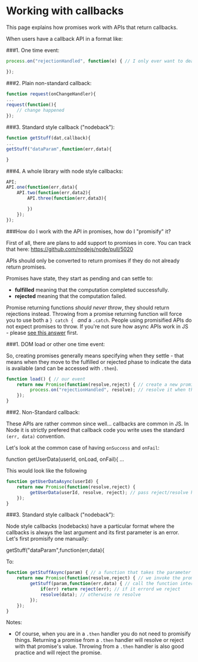 # Working with callbacks

This page explains how promises work with APIs that return callbacks.

When users have a callback API in a format like:

###1. One time event:

```js
process.on("rejectionHandled", function(e) { // I only ever want to deal with this once

});
```

###2. Plain non-standard callback:

```js
function request(onChangeHandler){
...
request(function(){
    // change happened
});
```

###3. Standard style callback ("nodeback"):

```js
function getStuff(dat,callback){
...
getStuff("dataParam",function(err,data){

}
```
###4. A whole library with node style callbacks:

```js
API;
API.one(function(err,data){
    API.two(function(err,data2){
        API.three(function(err,data3){

        })
    });
});
```

###How do I work with the API in promises, how do I "promisify" it?

First of all, there are plans to add support to promises in core. You can track
that here: https://github.com/nodejs/node/pull/5020

APIs should only be converted to return promises if they do not already return promises.

Promises have state, they start as pending and can settle to:

 - __fulfilled__ meaning that the computation completed successfully.
 - __rejected__ meaning that the computation failed.

Promise returning functions _should never throw_, they should return rejections instead.
Throwing from a promise returning function will force you to use both a `} catch { ` _and_ a `.catch`.
People using promisified APIs do not expect promises to throw. If you're not sure how async
APIs work in JS - please [see this answer](http://stackoverflow.com/questions/14220321) first.

###1. DOM load or other one time event:

So, creating promises generally means specifying when they settle - that means when they move
to the fulfilled or rejected phase to indicate the data is available (and can be accessed with `.then`).

```js
function load() { // our event
    return new Promise(function(resolve,reject) { // create a new promise
         process.on("rejectionHandled", resolve); // resolve it when the event happens
    });
}
```

###2. Non-Standard callback:

These APIs are rather common since well... callbacks are common in JS. In Node it is strictly prefered
that callback code you write uses the standard `(err, data)` convention.

Let's look at the common case of having `onSuccess` and `onFail`:

function getUserData(userId, onLoad, onFail){ ...
    
This would look like the following

```js
function getUserDataAsync(userId) {
    return new Promise(function(resolve,reject) {
         getUserData(userId, resolve, reject); // pass reject/resolve handlers explicitly
    });
}
```

###3. Standard style callback ("nodeback"):

Node style callbacks (nodebacks) have a particular format where the callbacks is always the last
argument and its first parameter is an error. Let's first promisify one manually:

getStuff("dataParam",function(err,data){

To:

```js
function getStuffAsync(param) { // a function that takes the parameter without the callback
    return new Promise(function(resolve,reject) { // we invoke the promise constructor
         getStuff(param,function(err,data) { // call the function internally
             if(err) return reject(err); // if it errord we reject
             resolve(data); // otherwise re resolve
         });
    });
}
```
Notes:

 - Of course, when you are in a `.then` handler you do not need to promisify things. 
  Returning a promise from a `.then` handler will resolve or reject with that promise's value. 
  Throwing from a `.then` handler is also good practice and will reject the promise. 
